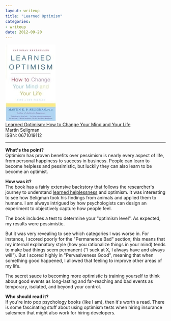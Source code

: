 ```yaml
---
layout: writeup
title: "Learned Optimism"
categories:
- writeup
date: 2012-09-20
---
```



![](/static/learned-optimism.jpg)  
[Learned Optimism: How to Change Your Mind and Your Life][link]   
Martin Seligman    
ISBN: 0671019112    

---

**What's the point?**  
Optimism has proven benefits over pessimism is nearly every aspect of life, from 
personal happiness to success in business. People can learn to become helpless
and pessimistic, but luckily they can also learn to be become an optimist.
 
**How was it?**  
The book has a fairly extensive backstory that follows the researcher's journey to 
understand [learned helplessness][lh] and optimism. It was interesting to see how 
Seligman took his findings from animals and applied them to humans. I am always 
intrigued by how psychologists can design an experiment to objectively capture how
people feel.

[lh]: http://en.wikipedia.org/wiki/Learned_helplessness

The book includes a test to determine your "optimism level". As expected, my results were
pessimistic. 

But it was very revealing to see which categories I was worse in. For 
instance, I scored poorly for the "Permanence Bad" section; this means that my internal 
explanatory style (how you rationalize things in your mind) tends to make bad things 
seem permanent ("I suck at X, I always have and always will"). But I scored highly in 
"Pervasiveness Good", meaning that when something good happened, I allowed that feeling 
to improve other areas of my life.

The secret sauce to becoming more optimistic is training yourself to think about 
good events as long-lasting and far-reaching and bad events as temporary, isolated, and
beyond your control.
 
**Who should read it?**  
If you're into pop psychology books (like I am), then it's worth a read. There is some
fascinating stuff about using optimism tests when hiring insurance salesmen that might
also work for hiring developers.

[link]: http://www.amazon.com/Learned-Optimism-Change-Your-ebook/dp/B005DB6S7K/ref=tmm_kin_title_0